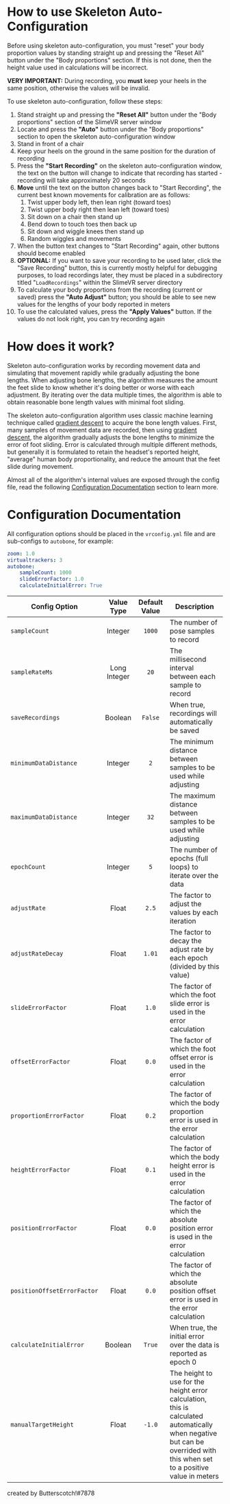 # How to use Skeleton Auto-Configuration
Before using skeleton auto-configuration, you must "reset" your body proportion values by standing straight up and pressing the "Reset All" button under the "Body proportions" section. If this is not done, then the height value used in calculations will be incorrect.

**VERY IMPORTANT:** During recording, you **must** keep your heels in the same position, otherwise the values will be invalid.

To use skeleton auto-configuration, follow these steps:
1. Stand straight up and pressing the **"Reset All"** button under the "Body proportions" section of the SlimeVR server window
2. Locate and press the **"Auto"** button under the "Body proportions" section to open the skeleton auto-configuration window
3. Stand in front of a chair
4. Keep your heels on the ground in the same position for the duration of recording
5. Press the **"Start Recording"** on the skeleton auto-configuration window, the text on the button will change to indicate that recording has started - recording will take approximately 20 seconds
6. **Move** until the text on the button changes back to "Start Recording", the current best known movements for calibration are as follows:
    1. Twist upper body left, then lean right (toward toes) 
    2. Twist upper body right then lean left (toward toes)
    3. Sit down on a chair then stand up
    4. Bend down to touch toes then back up
    5. Sit down and wiggle knees then stand up
    6. Random wiggles and movements
7. When the button text changes to "Start Recording" again, other buttons should become enabled
8. **OPTIONAL:** If you want to save your recording to be used later, click the "Save Recording" button, this is currently mostly helpful for debugging purposes, to load recordings later, they must be placed in a subdirectory titled "`LoadRecordings`" within the SlimeVR server directory
9. To calculate your body proportions from the recording (current or saved) press the **"Auto Adjust"** button; you should be able to see new values for the lengths of your body reported in meters
10. To use the calculated values, press the **"Apply Values"** button. If the values do not look right, you can try recording again
# How does it work?
Skeleton auto-configuration works by recording movement data and simulating that movement rapidly while gradually adjusting the bone lengths. When adjusting bone lengths, the algorithm measures the amount the feet slide to know whether it's doing better or worse with each adjustment. By iterating over the data multiple times, the algorithm is able to obtain reasonable bone length values with minimal foot sliding.

The skeleton auto-configuration algorithm uses classic machine learning technique called [gradient descent][1] to acquire the bone length values. First, many samples of movement data are recorded, then using [gradient descent][1], the algorithm gradually adjusts the bone lengths to minimize the error of foot sliding. Error is calculated through multiple different methods, but generally it is formulated to retain the headset's reported height, "average" human body proportionality, and reduce the amount that the feet slide during movement.

Almost all of the algorithm's internal values are exposed through the config file, read the following [Configuration Documentation](#configuration-documentation) section to learn more.
# Configuration Documentation
All configuration options should be placed in the `vrconfig.yml` file and are sub-configs to `autobone`, for example:
```yaml
zoom: 1.0
virtualtrackers: 3
autobone:
    sampleCount: 1000
    slideErrorFactor: 1.0
    calculateInitialError: True
```

| Config Option               |  Value Type  | Default Value | Description                                                  |
| --------------------------- | :----------: | :-----------: | ------------------------------------------------------------ |
| `sampleCount`               |   Integer    |    `1000`     | The number of pose samples to record                         |
| `sampleRateMs`              | Long Integer |     `20`      | The millisecond interval between each sample to record       |
| `saveRecordings`            |   Boolean    |    `False`    | When true, recordings will automatically be saved            |
| `minimumDataDistance`       |   Integer    |      `2`      | The minimum distance between samples to be used while adjusting |
| `maximumDataDistance`       |   Integer    |     `32`      | The maximum distance between samples to be used while adjusting |
| `epochCount`                |   Integer    |      `5`      | The number of epochs (full loops) to iterate over the data   |
| `adjustRate`                |    Float     |     `2.5`     | The factor to adjust the values by each iteration            |
| `adjustRateDecay`           |    Float     |    `1.01`     | The factor to decay the adjust rate by each epoch (divided by this value) |
| `slideErrorFactor`          |    Float     |     `1.0`     | The factor of which the foot slide error is used in the error calculation |
| `offsetErrorFactor`         |    Float     |     `0.0`     | The factor of which the foot offset error is used in the error calculation |
| `proportionErrorFactor`     |    Float     |     `0.2`     | The factor of which the body proportion error is used in the error calculation |
| `heightErrorFactor`         |    Float     |     `0.1`     | The factor of which the body height error is used in the error calculation |
| `positionErrorFactor`       |    Float     |     `0.0`     | The factor of which the absolute position error is used in the error calculation |
| `positionOffsetErrorFactor` |    Float     |     `0.0`     | The factor of which the absolute position offset error is used in the error calculation |
| `calculateInitialError`     |   Boolean    |    `True`     | When true, the initial error over the data is reported as epoch 0 |
| `manualTargetHeight`        |    Float     |    `-1.0`     | The height to use for the height error calculation, this is calculated automatically when negative but can be overrided with this when set to a positive value in meters |

[1]: https://wikipedia.org/wiki/Gradient_descent "Wikipedia - Gradient descent is an algorithm that optimizes an error value by gradually adjusting a set of variables"

created by Butterscotch!#7878
